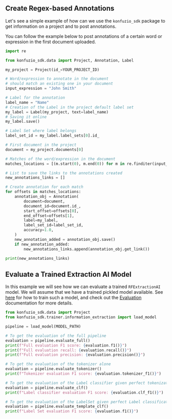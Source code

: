 ## Create Regex-based Annotations

Let's see a simple example of how can we use the `konfuzio_sdk` package to get information on a project and to post annotations.

You can follow the example below to post annotations of a certain word or expression in the first document uploaded.

```python
import re

from konfuzio_sdk.data import Project, Annotation, Label

my_project = Project(id_=YOUR_PROJECT_ID)

# Word/expression to annotate in the document
# should match an existing one in your document
input_expression = "John Smith"

# Label for the annotation
label_name = "Name"
# Creation of the Label in the project default label set
my_label = Label(my_project, text=label_name)
# Saving it online
my_label.save()

# Label Set where label belongs
label_set_id = my_label.label_sets[0].id_

# First document in the project
document = my_project.documents[0]

# Matches of the word/expression in the document
matches_locations = [(m.start(0), m.end(0)) for m in re.finditer(input_expression, document.text)]

# List to save the links to the annotations created
new_annotations_links = []

# Create annotation for each match
for offsets in matches_locations:
    annotation_obj = Annotation(
        document=document,
        document_id=document.id_,
        start_offset=offsets[0],
        end_offset=offsets[1],
        label=my_label,
        label_set_id=label_set_id,
        accuracy=1.0,
    )
    new_annotation_added = annotation_obj.save()
    if new_annotation_added:
        new_annotations_links.append(annotation_obj.get_link())

print(new_annotations_links)

```

## Evaluate a Trained Extraction AI Model

In this example we will see how we can evaluate a trained `RFExtractionAI` model. We will assume that we have a trained pickled model available. See [here](https://dev.konfuzio.com/sdk/examples/examples.html#train-a-konfuzio-sdk-model-to-extract-information-from-payslip-documents) for how to train such a model, and check out the [Evaluation](https://dev.konfuzio.com/sdk/sourcecode.html#evaluation) documentation for more details.

```python
from konfuzio_sdk.data import Project
from konfuzio_sdk.trainer.information_extraction import load_model

pipeline = load_model(MODEL_PATH)

# To get the evaluation of the full pipeline
evaluation = pipeline.evaluate_full()
print(f"Full evaluation F1 score: {evaluation.f1()}")
print(f"Full evaluation recall: {evaluation.recall()}")
print(f"Full evaluation precision: {evaluation.precision()}")

# To get the evaluation of the tokenizer alone
evaluation = pipeline.evaluate_tokenizer()
print(f"Tokenizer evaluation F1 score: {evaluation.tokenizer_f1()}")

# To get the evaluation of the Label classifier given perfect tokenization
evaluation = pipeline.evaluate_clf()
print(f"Label classifier evaluation F1 score: {evaluation.clf_f1()}")

# To get the evaluation of the LabelSet given perfect Label classification
evaluation = pipeline.evaluate_template_clf()
print(f"Label Set evaluation F1 score: {evaluation.f1()}")

```